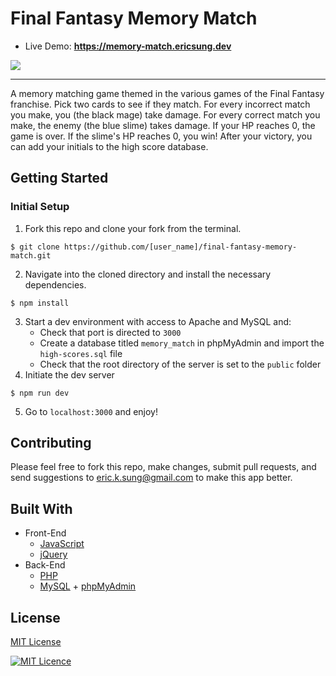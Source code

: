 # Final Fantasy Memory Match
* Live Demo: __https://memory-match.ericsung.dev__

![](memory-match.gif)

<hr/>

A memory matching game themed in the various games of the Final Fantasy franchise. Pick two cards to see if they match. For every incorrect match you make, you (the black mage) take damage. For every correct match you make, the enemy (the blue slime) takes damage. If your HP reaches 0, the game is over. If the slime's HP reaches 0, you win! After your victory, you can add your initials to the high score database.

## Getting Started
### Initial Setup
1. Fork this repo and clone your fork from the terminal.
```
$ git clone https://github.com/[user_name]/final-fantasy-memory-match.git
```
2. Navigate into the cloned directory and install the necessary dependencies.
```
$ npm install
```
3. Start a dev environment with access to Apache and MySQL and:
    * Check that port is directed to ```3000```
    * Create a database titled ```memory_match``` in phpMyAdmin and import the ```high-scores.sql``` file
    * Check that the root directory of the server is set to the ```public``` folder
4. Initiate the dev server
```
$ npm run dev
```
5. Go to ```localhost:3000``` and enjoy!

## Contributing
Please feel free to fork this repo, make changes, submit pull requests, and send suggestions to eric.k.sung@gmail.com to make this app better.

## Built With
* Front-End
  * [JavaScript](https://www.ecma-international.org/publications/standards/Ecma-262.htm)
  * [jQuery](https://https://jquery.com/)
* Back-End
  * [PHP](https://php.net/)
  * [MySQL](https://www.mysql.com/) + [phpMyAdmin](https://www.phpmyadmin.net/)

## License
[MIT License](https://opensource.org/licenses/mit-license.php)

[![MIT Licence](https://badges.frapsoft.com/os/mit/mit.svg?v=103)](https://opensource.org/licenses/mit-license.php)
